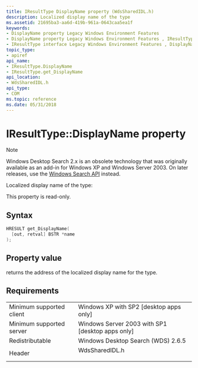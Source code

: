 ```yaml
---
title: IResultType DisplayName property (WdsSharedIDL.h)
description: Localized display name of the type
ms.assetid: 21695ba3-aa6d-419b-961a-0643caa5ea1f
keywords:
- DisplayName property Legacy Windows Environment Features
- DisplayName property Legacy Windows Environment Features , IResultType interface
- IResultType interface Legacy Windows Environment Features , DisplayName property
topic_type:
- apiref
api_name:
- IResultType.DisplayName
- IResultType.get_DisplayName
api_location:
- WdsSharedIDL.h
api_type:
- COM
ms.topic: reference
ms.date: 05/31/2018
---
```


# IResultType::DisplayName property

> [!NOTE]
> Windows Desktop Search 2.x is an obsolete technology that was originally available as an add-in for Windows XP and Windows Server 2003. On later releases, use the [Windows Search API](../search/-search-reference-entry-page.md) instead. 

Localized display name of the type:

This property is read-only.

## Syntax


```C++
HRESULT get_DisplayName(
  [out, retval] BSTR *name
);
```



## Property value

returns the address of the localized display name for the type.

## Requirements



|                                     |                                                                                           |
|-------------------------------------|-------------------------------------------------------------------------------------------|
| Minimum supported client<br/> | Windows XP with SP2 \[desktop apps only\]<br/>                                      |
| Minimum supported server<br/> | Windows Server 2003 with SP1 \[desktop apps only\]<br/>                             |
| Redistributable<br/>          | Windows Desktop Search (WDS) 2.6.5<br/>                                             |
| Header<br/>                   | <dl> <dt>WdsSharedIDL.h</dt> </dl> |



 

 





